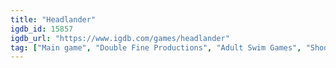 ```yaml
---
title: "Headlander"
igdb_id: 15857
igdb_url: "https://www.igdb.com/games/headlander"
tag: ["Main game", "Double Fine Productions", "Adult Swim Games", "Shooter", "Platform", "Adventure", "Indie", "Single player", "Side view", "Action", "Science fiction"]
---
```

